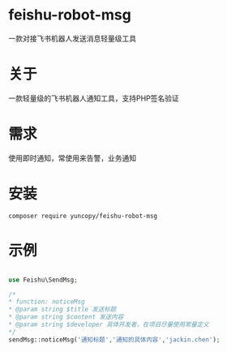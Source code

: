 # feishu-robot-msg
一款对接飞书机器人发送消息轻量级工具


# 关于
一款轻量级的飞书机器人通知工具，支持PHP签名验证

# 需求
使用即时通知，常使用来告警，业务通知

# 安装
```shell
composer require yuncopy/feishu-robot-msg
```



# 示例
```php

use Feishu\SendMsg;

/*
* function: noticeMsg
* @param string $title 发送标题
* @param string $content 发送内容
* @param string $developer 具体开发者，在项目尽量使用常量定义
*/
sendMsg::noticeMsg('通知标题','通知的具体内容','jackin.chen');